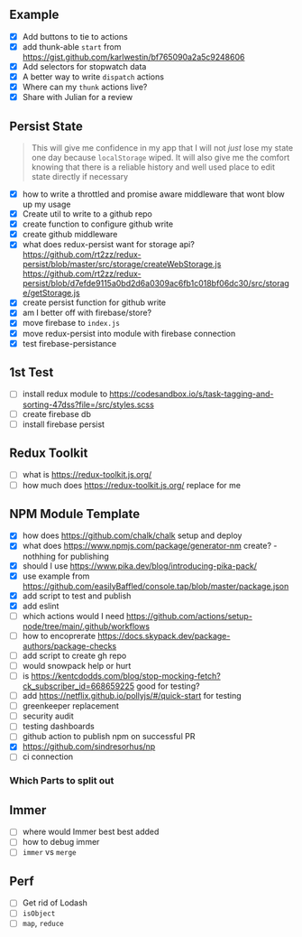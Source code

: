 ## Example

-   [x] Add buttons to tie to actions
-   [x] add thunk-able `start` from https://gist.github.com/karlwestin/bf765090a2a5c9248606
-   [x] Add selectors for stopwatch data
-   [x] A better way to write `dispatch` actions
-   [x] Where can my `thunk` actions live?
-   [x] Share with Julian for a review

## Persist State

> This will give me confidence in my app that I will not _just_ lose my state one day because `localStorage` wiped.
> It will also give me the comfort knowing that there is a reliable history and well used place to edit state directly if necessary

-   [x] how to write a throttled and promise aware middleware that wont blow up my usage
-   [x] Create util to write to a github repo
-   [x] create function to configure github write
-   [x] create github middleware
-   [x] what does redux-persist want for storage api? https://github.com/rt2zz/redux-persist/blob/master/src/storage/createWebStorage.js https://github.com/rt2zz/redux-persist/blob/d7efde9115a0bd2d6a0309ac6fb1c018bf06dc30/src/storage/getStorage.js
-   [x] create persist function for github write
-   [x] am I better off with firebase/store?
-   [x] move firebase to `index.js`
-   [x] move redux-persist into module with firebase connection
-   [x] test firebase-persistance

## 1st Test

-   [ ] install redux module to https://codesandbox.io/s/task-tagging-and-sorting-47dss?file=/src/styles.scss
-   [ ] create firebase db
-   [ ] install firebase persist

## Redux Toolkit

-   [ ] what is https://redux-toolkit.js.org/
-   [ ] how much does https://redux-toolkit.js.org/ replace for me

## NPM Module Template

-   [x] how does https://github.com/chalk/chalk setup and deploy
-   [x] what does https://www.npmjs.com/package/generator-nm create? - nothhing for publishing
-   [x] should I use https://www.pika.dev/blog/introducing-pika-pack/
-   [x] use example from https://github.com/easilyBaffled/console.tap/blob/master/package.json
-   [x] add script to test and publish
-   [x] add eslint
-   [ ] which actions would I need https://github.com/actions/setup-node/tree/main/.github/workflows
-   [ ] how to encoprerate https://docs.skypack.dev/package-authors/package-checks
-   [ ] add script to create gh repo
-   [ ] would snowpack help or hurt
-   [ ] is https://kentcdodds.com/blog/stop-mocking-fetch?ck_subscriber_id=668659225 good for testing?
-   [ ] add https://netflix.github.io/pollyjs/#/quick-start for testing
-   [ ] greenkeeper replacement
-   [ ] security audit
-   [ ] testing dashboards
-   [ ] github action to publish npm on successful PR
-   [x] https://github.com/sindresorhus/np
-   [ ] ci connection

### Which Parts to split out

## Immer

-   [ ] where would Immer best best added
-   [ ] how to debug immer
-   [ ] `immer` vs `merge`

## Perf

-   [ ] Get rid of Lodash
-   [ ] `isObject`
-   [ ] `map`, `reduce`
